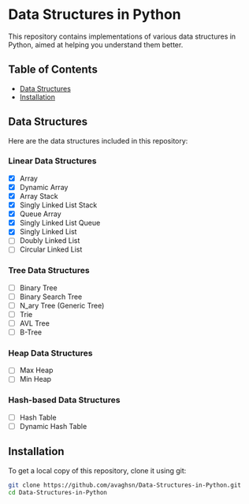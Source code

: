 # Data Structures in Python

This repository contains implementations of various data structures in Python, aimed at helping you understand them better.

## Table of Contents
- [Data Structures](#data-structures)
- [Installation](#installation)

## Data Structures

Here are the data structures included in this repository:

### Linear Data Structures
- [X] Array
- [X] Dynamic Array
- [X] Array Stack
- [X] Singly Linked List Stack
- [X] Queue Array
- [X] Singly Linked List Queue
- [X] Singly Linked List
- [ ] Doubly Linked List
- [ ] Circular Linked List

### Tree Data Structures
- [ ] Binary Tree
- [ ] Binary Search Tree
- [ ] N_ary Tree (Generic Tree)
- [ ] Trie
- [ ] AVL Tree
- [ ] B-Tree

### Heap Data Structures
- [ ] Max Heap
- [ ] Min Heap
      
### Hash-based Data Structures
- [ ] Hash Table
- [ ] Dynamic Hash Table

## Installation

To get a local copy of this repository, clone it using git:
```bash
git clone https://github.com/avaghsn/Data-Structures-in-Python.git
cd Data-Structures-in-Python
